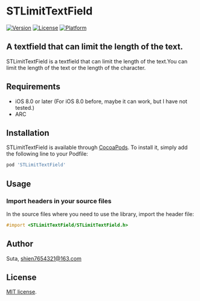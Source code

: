 # STLimitTextField

[![Version](https://img.shields.io/cocoapods/v/STLimitTextField.svg?style=flat)](http://cocoapods.org/pods/STLimitTextField)
[![License](https://img.shields.io/cocoapods/l/STLimitTextField.svg?style=flat)](http://cocoapods.org/pods/STLimitTextField)
[![Platform](https://img.shields.io/cocoapods/p/STLimitTextField.svg?style=flat)](http://cocoapods.org/pods/STLimitTextField)

## A textfield that can limit the length of the text.
STLimitTextField is a textfield that can limit the length of the text.You can limit the length of the text or the length of the character.

## Requirements

- iOS 8.0 or later (For iOS 8.0 before, maybe it can work, but I have not tested.)
- ARC

## Installation

STLimitTextField is available through [CocoaPods](http://cocoapods.org). To install
it, simply add the following line to your Podfile:

```ruby
pod 'STLimitTextField'
```

## Usage

### Import headers in your source files

In the source files where you need to use the library, import the header file:

```objective-c
#import <STLimitTextField/STLimitTextField.h>
```

## Author

Suta, shien7654321@163.com


## License

[MIT]: http://www.opensource.org/licenses/mit-license.php
[MIT license][MIT].